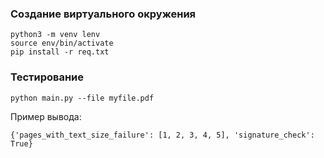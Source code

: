 ### Создание виртуального окружения
```
python3 -m venv lenv
source env/bin/activate
pip install -r req.txt
```

### Тестирование 
```
python main.py --file myfile.pdf
```
Пример вывода:
```
{'pages_with_text_size_failure': [1, 2, 3, 4, 5], 'signature_check': True}
```